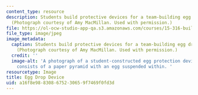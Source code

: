 ```yaml
---
content_type: resource
description: Students build protective devices for a team-building egg drop exercise.
  (Photograph courtesy of Amy MacMillan. Used with permission.)
file: https://ol-ocw-studio-app-qa.s3.amazonaws.com/courses/15-316-building-and-leading-effective-teams-summer-2005/a16f8e988308675230659f7469f0fd3d_15-316su05.jpg
file_type: image/jpeg
image_metadata:
  caption: Students build protective devices for a team-building egg drop exercise.
    (Photograph courtesy of Amy MacMillan. Used with permission.)
  credit: ''
  image-alt: 'A photograph of a student-constructed egg protection device.  The device
    consists of a paper pyramid with an egg suspended within. '
resourcetype: Image
title: Egg Drop Device
uid: a16f8e98-8308-6752-3065-9f7469f0fd3d
---
```

